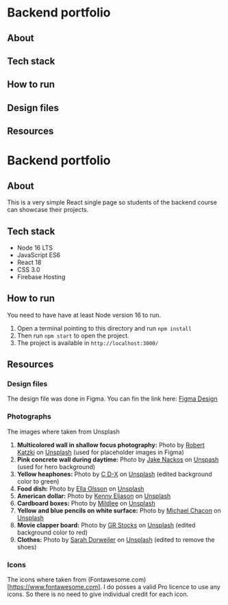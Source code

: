 # Backend portfolio

## About

## Tech stack

## How to run

## Design files

## Resources

# Backend portfolio

## About

This is a very simple React single page so students of the backend course can showcase their projects.

## Tech stack

- Node 16 LTS
- JavaScript ES6
- React 18
- CSS 3.0
- Firebase Hosting

## How to run

You need to have have at least Node version 16 to run.

1. Open a terminal pointing to this directory and run `npm install`
1. Then run `npm start` to open the project.
1. The project is available in `http://localhost:3000/`

## Resources

### Design files

The design file was done in Figma. You can fin the link here: [Figma Design](https://www.figma.com/file/6xH96HnLrLpmKl8ax33btc/Backend-developer-portfolio?type=design&node-id=1%3A2&mode=design&t=JfsMQzhwxVzKRiWF-1)

### Photographs

The images where taken from Unsplash

1. **Multicolored wall in shallow focus photography:** Photo by [Robert Katzki](https://unsplash.com/@ro_ka?utm_source=unsplash&utm_medium=referral&utm_content=creditCopyText) on [Unsplash](https://unsplash.com/photos/jbtfM0XBeRc?utm_source=unsplash&utm_medium=referral&utm_content=creditCopyText) (used for placeholder images in Figma)
1. **Pink concrete wall during daytime:** Photo by [Jake Nackos](https://unsplash.com/@jakenackos?utm_source=unsplash&utm_medium=referral&utm_content=creditCopyText) on [Unspash](https://unsplash.com/photos/NCzzlr9B8tA?utm_source=unsplash&utm_medium=referral&utm_content=creditCopyText) (used for hero background)
1. **Yellow heaphones:** Photo by [C D-X](https://unsplash.com/@cdx2?utm_source=unsplash&utm_medium=referral&utm_content=creditCopyText) on [Unsplash](https://unsplash.com/photos/PDX_a_82obo?utm_source=unsplash&utm_medium=referral&utm_content=creditCopyText) (edited background color to green)
1. **Food dish:** Photo by [Ella Olsson](https://unsplash.com/@ellaolsson?utm_source=unsplash&utm_medium=referral&utm_content=creditCopyText) on [Unsplash](https://unsplash.com/photos/mmnKI8kMxpc?utm_source=unsplash&utm_medium=referral&utm_content=creditCopyText)
1. **American dollar:** Photo by [Kenny Eliason](https://unsplash.com/@neonbrand?utm_source=unsplash&utm_medium=referral&utm_content=creditCopyText) on [Unsplash](https://unsplash.com/photos/8fDhgAN5zG0?utm_source=unsplash&utm_medium=referral&utm_content=creditCopyText)
1. **Cardboard boxes:** Photo by [Mildlee](https://unsplash.com/@mildlee?utm_source=unsplash&utm_medium=referral&utm_content=creditCopyText) on [Unsplash](https://unsplash.com/photos/8N6z4yXUkwY?utm_source=unsplash&utm_medium=referral&utm_content=creditCopyText)
1. **Yellow and blue pencils on white surface:** Photo by [Michael Chacon](https://unsplash.com/@cloudsrest?utm_source=unsplash&utm_medium=referral&utm_content=creditCopyText) on [Unsplash](https://unsplash.com/photos/sH9GxYOZKMw?utm_source=unsplash&utm_medium=referral&utm_content=creditCopyText)
1. **Movie clapper board:** Photo by [GR Stocks](https://unsplash.com/@grstocks?utm_source=unsplash&utm_medium=referral&utm_content=creditCopyText) on [Unsplash](https://unsplash.com/photos/q8P8YoR6erg?utm_source=unsplash&utm_medium=referral&utm_content=creditCopyText) (edited background color to red)
1. **Clothes:** Photo by [Sarah Dorweiler](https://unsplash.com/@sarahdorweiler?utm_source=unsplash&utm_medium=referral&utm_content=creditCopyText) on [Unsplash](https://unsplash.com/photos/gUPiTDBdRe4?utm_source=unsplash&utm_medium=referral&utm_content=creditCopyText) (edited to remove the shoes)

### Icons

The icons where taken from (Fontawesome.com)[https://www.fontawesome.com]. I do posses a valid Pro licence to use any icons. So there is no need to give individual credit for each icon.
